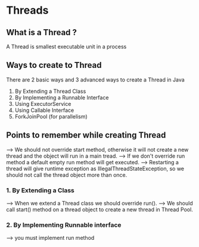 # Threads

## What is a Thread ?

A Thread is smallest executable unit in a process

## Ways to create to Thread

There are 2 basic ways and 3 advanced ways to create a Thread in Java

1. By Extending a Thread Class
2. By Implementing a Runnable Interface
3. Using ExecutorService
4. Using Callable Interface
5. ForkJoinPool (for parallelism)

## Points to remember while creating Thread

--> We should not override start method, otherwise it will not create a new thread and the object will run in a main tread.
--> If we don't override run method a default empty run method will get executed.
--> Restarting a thread will give runtime exception as IllegalThreadStateException, so we should not call the thread object more than once.
### 1. By Extending a Class
--> When we extend a Thread class we should override run().
--> We should call start() method on a thread object to create a new thread in Thread Pool. 

### 2. By Implementing Runnable interface
--> you must implement run method

   

